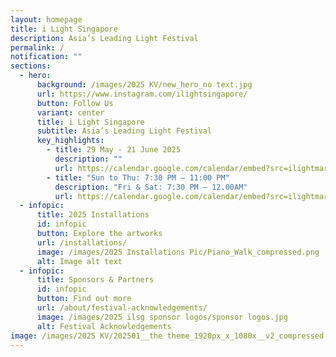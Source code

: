 ```yaml
---
layout: homepage
title: i Light Singapore
description: Asia’s Leading Light Festival
permalink: /
notification: ""
sections:
  - hero:
      background: /images/2025 KV/new_hero_no text.jpg
      url: https://www.instagram.com/ilightsingapore/
      button: Follow Us
      variant: center
      title: i Light Singapore
      subtitle: Asia’s Leading Light Festival
      key_highlights:
        - title: 29 May - 21 June 2025
          description: ""
          url: https://calendar.google.com/calendar/embed?src=ilightmarinabay%40gmail.com&ctz=Asia%2FSingapore
        - title: "Sun to Thu: 7:30 PM – 11:00 PM"
          description: "Fri & Sat: 7:30 PM – 12.00AM"
          url: https://calendar.google.com/calendar/embed?src=ilightmarinabay%40gmail.com&ctz=Asia%2FSingapore
  - infopic:
      title: 2025 Installations
      id: infopic
      button: Explore the artworks
      url: /installations/
      image: /images/2025 Installations Pic/Piano_Walk_compressed.png
      alt: Image alt text
  - infopic:
      title: Sponsors & Partners
      id: infopic
      button: Find out more
      url: /about/festival-acknowledgements/
      image: /images/2025 ilsg sponsor logos/sponsor logos.jpg
      alt: Festival Acknowledgements
image: /images/2025 KV/202501__the theme_1920px_x_1080x__v2_compressed.jpg
---
```

